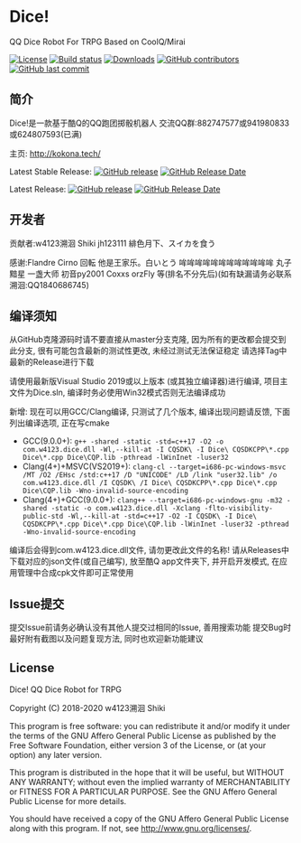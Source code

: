 ﻿# Dice!
QQ Dice Robot For TRPG Based on CoolQ/Mirai

[![License](https://img.shields.io/github/license/Dice-Developer-Team/Dice.svg)](http://www.gnu.org/licenses)
[![Build status](https://ci.appveyor.com/api/projects/status/7uq2qi3348ny1tfv?svg=true)](https://ci.appveyor.com/project/w4123/dice-ovf7o)
[![Downloads](https://img.shields.io/github/downloads/Dice-Developer-Team/dice/total.svg)](https://github.com/Dice-Developer-Team/Dice/releases)
[![GitHub contributors](https://img.shields.io/github/contributors/Dice-Developer-Team/dice.svg)](https://github.com/Dice-Developer-Team/Dice/graphs/contributors)
[![GitHub last commit](https://img.shields.io/github/last-commit/Dice-Developer-Team/dice.svg)](https://github.com/Dice-Developer-Team/Dice/commits)

## 简介

Dice!是一款基于酷Q的QQ跑团掷骰机器人 交流QQ群:882747577或941980833或624807593(已满)

主页: <http://kokona.tech/>

Latest Stable Release: [![GitHub release](https://img.shields.io/github/release/Dice-Developer-Team/dice.svg)](https://github.com/w4123/Dice-Developer-Team/releases) [![GitHub Release Date](https://img.shields.io/github/release-date/Dice-Developer-Team/dice.svg)](https://github.com/Dice-Developer-Team/Dice/releases)

Latest Release: [![GitHub release](https://img.shields.io/github/release-pre/Dice-Developer-Team/dice.svg)](https://github.com/Dice-Developer-Team/Dice/releases) [![GitHub Release Date](https://img.shields.io/github/release-date-pre/Dice-Developer-Team/dice.svg)](https://github.com/Dice-Developer-Team/Dice/releases)

## 开发者

贡献者:w4123溯洄 Shiki jh123111 緋色月下、スイカを食う

感谢:Flandre Cirno 回転 他是王家乐。白いとう 哞哞哞哞哞哞哞哞哞哞哞哞 丸子 黯星 一盏大师 初音py2001 Coxxs orzFly 等(排名不分先后)(如有缺漏请务必联系溯洄:QQ1840686745) 

## 编译须知

从GitHub克隆源码时请不要直接从master分支克隆, 因为所有的更改都会提交到此分支, 很有可能包含最新的测试性更改, 未经过测试无法保证稳定 请选择Tag中最新的Release进行下载

请使用最新版Visual Studio 2019或以上版本 (或其独立编译器)进行编译, 项目主文件为Dice.sln, 编译时务必使用Win32模式否则无法编译成功

新增: 现在可以用GCC/Clang编译, 只测试了几个版本, 编译出现问题请反馈, 下面列出编译选项, 正在写cmake

- GCC(9.0.0+): ` g++ -shared -static -std=c++17 -O2 -o com.w4123.dice.dll -Wl,--kill-at -I CQSDK\ -I Dice\ CQSDKCPP\*.cpp Dice\*.cpp Dice\CQP.lib -pthread -lWinInet -luser32 `
- Clang(4+)+MSVC(VS2019+): ` clang-cl --target=i686-pc-windows-msvc /MT /O2 /EHsc /std:c++17 /D "UNICODE" /LD /link "user32.lib" /o com.w4123.dice.dll /I CQSDK\ /I Dice\ CQSDKCPP\*.cpp Dice\*.cpp Dice\CQP.lib -Wno-invalid-source-encoding  `
- Clang(4+)+GCC(9.0.0+): ` clang++ --target=i686-pc-windows-gnu -m32 -shared -static -o com.w4123.dice.dll -Xclang -flto-visibility-public-std -Wl,--kill-at -std=c++17 -O2 -I CQSDK\ -I Dice\ CQSDKCPP\*.cpp Dice\*.cpp Dice\CQP.lib -lWinInet -luser32 -pthread -Wno-invalid-source-encoding  `

编译后会得到com.w4123.dice.dll文件, 请勿更改此文件的名称! 请从Releases中下载对应的json文件(或自己编写), 放至酷Q app文件夹下, 并开启开发模式, 在应用管理中合成cpk文件即可正常使用

## Issue提交

提交Issue前请务必确认没有其他人提交过相同的Issue, 善用搜索功能 提交Bug时最好附有截图以及问题复现方法, 同时也欢迎新功能建议

## License

Dice! QQ Dice Robot for TRPG

Copyright (C) 2018-2020 w4123溯洄 Shiki

This program is free software: you can redistribute it and/or modify it under the terms
of the GNU Affero General Public License as published by the Free Software Foundation,
either version 3 of the License, or (at your option) any later version.

This program is distributed in the hope that it will be useful, but WITHOUT ANY WARRANTY;
without even the implied warranty of MERCHANTABILITY or FITNESS FOR A PARTICULAR PURPOSE.
See the GNU Affero General Public License for more details.

You should have received a copy of the GNU Affero General Public License along with this
program. If not, see <http://www.gnu.org/licenses/>.

